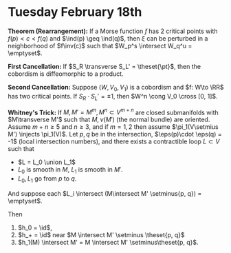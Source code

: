 # Tuesday February 18th

**Theorem (Rearrangement):**
If a Morse function $f$ has 2 critical points with $f(p) < c < f(q)$ and $\ind(p) \geq \ind(q)$, then $\xi$ can be perturbed in a neighborhood of $f\inv(c)$ such that $W_p^s \intersect W_q^u = \emptyset$.

**First Cancellation:**
If $S_R \transverse S_L' = \theset{\pt}$, then the cobordism is diffeomorphic to a product.

**Second Cancellation:**
Suppose $(W, V_0, V_1)$ is a cobordism and $f: W\to \RR$ has two critical points.
If $S_R \cdot S_L' = \pm 1$, then $W^n \cong V_0 \cross [0, 1]$.

**Whitney's Trick:**
If $M, M' = M^m, M^n \subset V^{m+n}$ are closed submanifolds with $M\transverse M'$ such that $M, \nu(M')$ (the normal bundle) are oriented.
Assume $m+n \geq 5$ and $n\geq 3$, and if $m=1,2$ then assume $\pi_1(V\setmius M') \injects \pi_1(V)$.
Let $p, q$ be in the intersection, $\eps(p)\cdot \eps(q) = -1$ (local intersection numbers), and there exists a contractible loop $L\subset V$ such that

- $L = L_0 \union L_1$
- $L_0$ is smooth in $M$, $L_1$ is smooth in $M'$.
- $L_0, L_1$ go from $p$ to $q$.

And suppose each $L_i \intersect (M\intersect M' \setminus{p, q}) = \emptyset$.

Then

1. $h_0 = \id$,
2. $h_+ = \id$ near $M \intersect M' \setminus \theset{p, q}$
3. $h_1(M) \intersect M' = M \intersect M' \setminus\theset{p, q}$.
